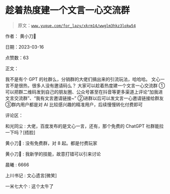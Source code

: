 # 趁着热度建一个文言一心交流群

> 原文：[`www.yuque.com/for_lazy/xkrm14/wwglm3hkz3lokw54`](https://www.yuque.com/for_lazy/xkrm14/wwglm3hkz3lokw54)

作者： 黄小刀🔪

日期：2023-03-16

点赞数：63

正文：

我不是有个 GPT 的社群么，分销群的大佬们搞出来的引流玩法，哈哈哈。 文心一言不是很热，很多人没有邀请码么？ 大家可以趁着热度建一个文言一心交流群 ①可以把群二维码发到自己的朋友圈、公众号甚至在抖音等更多渠道上评论“加我进文言交流群”、“我有文言邀请链接~” ②进群以后可以发文言一心邀请链接给群友 ③群内用户都是对 AI 比较感兴趣的精准用户，后续慢慢转化付费即可

评论区：

和光同尘 : 大佬，百度发布的是文心一言，还有，那个免费的 ChatGPT 社群能拉一下吗？[捂脸]

黄小刀🔪 : 没有免费群，对 8 起。都是付费玩家

黄小刀🔪 : 我新学的技能，故意打错可以引来讨论

晨曦 : 6666

上川书记 : 文心遗言[微笑]

一米七大个 : 这个太牛了



